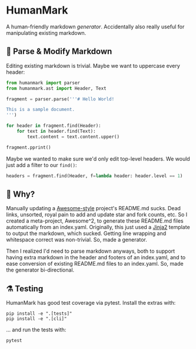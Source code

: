 # HumanMark

A human-friendly markdown *generator*. Accidentally also really useful for
manipulating existing markdown.

## 📝 Parse & Modify Markdown

Editing existing markdown is trivial. Maybe we want to uppercase every
header:

```python
from humanmark import parser
from humanmark.ast import Header, Text

fragment = parser.parse('''# Hello World!

This is a sample document.
''')

for header in fragment.find(Header):
    for text in header.find(Text):
        text.content = text.content.upper()

fragment.pprint()
```

Maybe we wanted to make sure we'd only edit top-level headers. We would just
add a filter to our `find()`:

```python
headers = fragment.find(Header, f=lambda header: header.level == 1)
```

## 🙈 Why?

Manually updating a [Awesome-style][] project's README.md sucks. Dead links,
unsorted, royal pain to add and update star and fork counts, etc. So I
created a meta-project, Awesome^2, to generate these README.md files
automatically from an index.yaml. Originally, this just used a [Jinja2][]
template to output the markdown, which sucked. Getting line wrapping and
whitespace correct was non-trivial. So, made a generator.

Then I realized I'd need to parse markdown anyways, both to support having
extra markdown in the header and footers of an index.yaml, and to ease
conversion of existing README.md files to an index.yaml. So, made the
generator bi-directional.

## ⚗ Testing

HumanMark has good test coverage via pytest. Install the extras with:

    pip install -e ".[tests]"
    pip install -e ".[cli]"

... and run the tests with:

    pytest

[markdown-it-py]: https://github.com/executablebooks/markdown-it-py
[awesome-style]: https://github.com/sindresorhus/awesome
[Jinja2]: https://jinja.palletsprojects.com/en/2.11.x/
